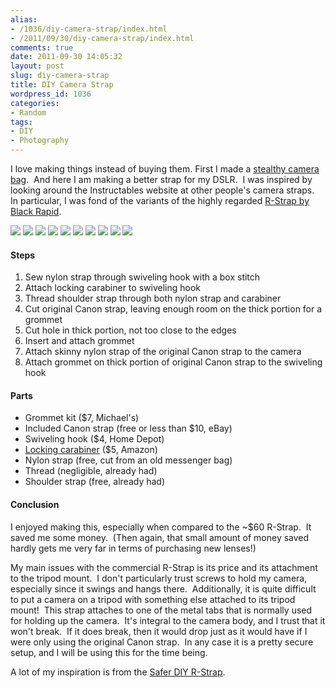 ```yaml
---
alias:
- /1036/diy-camera-strap/index.html
- /2011/09/30/diy-camera-strap/index.html
comments: true
date: 2011-09-30 14:05:32
layout: post
slug: diy-camera-strap
title: DIY Camera Strap
wordpress_id: 1036
categories:
- Random
tags:
- DIY
- Photography
---
```


I love making things instead of buying them. First I made a [stealthy camera bag](http://www.goingthewongway.com/643/diy-camera-bag/).  And here I am making a better strap for my DSLR.  I was inspired by looking around the Instructables website at other people's camera straps.  In particular, I was fond of the variants of the highly regarded [R-Strap by Black Rapid](http://amzn.to/NoFYby).

<div class="galleria">
<a href="http://img.gtww.net/2011/06_Camera_Strap/2a6c/DIY_camera_strap-1_c973494.jpg"><img data-title="Supplies" data-description="Here are the supplies that I initially used. Unfortunately I started working on it before remembering to take a picture!" src="http://img.gtww.net/2011/06_Camera_Strap/2a6c/Thumbs/DIY_camera_strap-1_388a.jpg"/></a>
<a href="http://img.gtww.net/2011/06_Camera_Strap/2a6c/DIY_camera_strap-2_8d40b96.jpg"><img data-title="" data-description="" src="http://img.gtww.net/2011/06_Camera_Strap/2a6c/Thumbs/DIY_camera_strap-2_7d31.jpg"/></a>
<a href="http://img.gtww.net/2011/06_Camera_Strap/2a6c/DIY_camera_strap-3_423bdd5.jpg"><img data-title="" data-description="" src="http://img.gtww.net/2011/06_Camera_Strap/2a6c/Thumbs/DIY_camera_strap-3_76a6.jpg"/></a>
<a href="http://img.gtww.net/2011/06_Camera_Strap/2a6c/DIY_camera_strap-4_5672ebc.jpg"><img data-title="Box Stitch" data-description="Box stitches can hold my rainbow sandals through all kinds of abuse.  I think that it will be sufficient here." src="http://img.gtww.net/2011/06_Camera_Strap/2a6c/Thumbs/DIY_camera_strap-4_04b0.jpg"/></a>
<a href="http://img.gtww.net/2011/06_Camera_Strap/2a6c/DIY_camera_strap-5_0496f8c.jpg"><img data-title="Prevent Fraying" data-description="Used the flame from a lighter to (carefully) melt the edge of the nylon strap.  This prevents fraying quite nicely." src="http://img.gtww.net/2011/06_Camera_Strap/2a6c/Thumbs/DIY_camera_strap-5_35f7.jpg"/></a>
<a href="http://img.gtww.net/2011/06_Camera_Strap/2a6c/DIY_camera_strap-6_01a5d9f.jpg"><img data-title="Cut Original Strap" data-description="My original strap is now cut!  I used the original strap because the nylon that connects the strap to the camera is exactly the correct size.  Additionally I know that it is solidly sewn and able to withstand the weight of the camera (since that's kind of what it does)." src="http://img.gtww.net/2011/06_Camera_Strap/2a6c/Thumbs/DIY_camera_strap-6_38dd.jpg"/></a>
<a href="http://img.gtww.net/2011/06_Camera_Strap/2a6c/DIY_camera_strap-7_47a6e3c.jpg"><img data-title="Grommet" data-description="Install grommet into original camera strap" src="http://img.gtww.net/2011/06_Camera_Strap/2a6c/Thumbs/DIY_camera_strap-7_50c7.jpg"/></a>
<a href="http://img.gtww.net/2011/06_Camera_Strap/2a6c/DIY_camera_strap-8_d562607.jpg"><img data-title="With Camera" data-description="Strap with camera attached to it" src="http://img.gtww.net/2011/06_Camera_Strap/2a6c/Thumbs/DIY_camera_strap-8_4f2a.jpg"/></a>
<a href="http://img.gtww.net/2011/06_Camera_Strap/2a6c/DIY_camera_strap-9_94aa585.jpg"><img data-title="Assembled" data-description="Here is the assembled harness.  I connect this to the grommet on the original camera strap and then I thread my shoulder strap through the nylon strap and the carabiner.  In actuality, I don't need both the nylon strap and the carabiner.  Originally I only had the nylon strap, but I found that it had too much friction with the shoulder strap.  So with both the nylon strap and the carabiner I get the benefit of less friction between the carabiner and the shoulder strap along with double safety in case either the nylon strap or the carabiner fails (neither of which seems likely to me)." src="http://img.gtww.net/2011/06_Camera_Strap/2a6c/Thumbs/DIY_camera_strap-9_4a57.jpg"/></a>
<a href="http://img.gtww.net/2011/06_Camera_Strap/2a6c/DIY_camera_strap-10_79b806d.jpg"><img data-title="Modeled" data-description="Here's a model to show you what it looks like in action.  As you can see, it is out of the way and not pulling down on the neck (in the bothersome way that the Canon strap does)." src="http://img.gtww.net/2011/06_Camera_Strap/2a6c/Thumbs/DIY_camera_strap-10_a307.jpg"/></a>
</div>



#### Steps
	
  1. Sew nylon strap through swiveling hook with a box stitch
  2. Attach locking carabiner to swiveling hook
  3. Thread shoulder strap through both nylon strap and carabiner
  4. Cut original Canon strap, leaving enough room on the thick portion for a grommet
  5. Cut hole in thick portion, not too close to the edges
  6. Insert and attach grommet
  7. Attach skinny nylon strap of the original Canon strap to the camera
  8. Attach grommet on thick portion of original Canon strap to the swiveling hook

#### Parts

  * Grommet kit ($7, Michael's)
  * Included Canon strap (free or less than $10, eBay)
  * Swiveling hook ($4, Home Depot)
  * [Locking carabiner](http://amzn.to/Rz7V35) ($5, Amazon)
  * Nylon strap (free, cut from an old messenger bag)
  * Thread (negligible, already had)
  * Shoulder strap (free, already had)


#### Conclusion

I enjoyed making this, especially when compared to the ~$60 R-Strap.  It saved me some money.  (Then again, that small amount of money saved hardly gets me very far in terms of purchasing new lenses!)

My main issues with the commercial R-Strap is its price and its attachment to the tripod mount.  I don't particularly trust screws to hold my camera, especially since it swings and hangs there.  Additionally, it is quite difficult to put a camera on a tripod with something else attached to its tripod mount!  This strap attaches to one of the metal tabs that is normally used for holding up the camera.  It's integral to the camera body, and I trust that it won't break.  If it does break, then it would drop just as it would have if I were only using the original Canon strap.  In any case it is a pretty secure setup, and I will be using this for the time being.

A lot of my inspiration is from the [Safer DIY R-Strap](http://www.goingthewongway.comhttp://www.instructables.com/id/Safer-DIY-R-Strap/).
